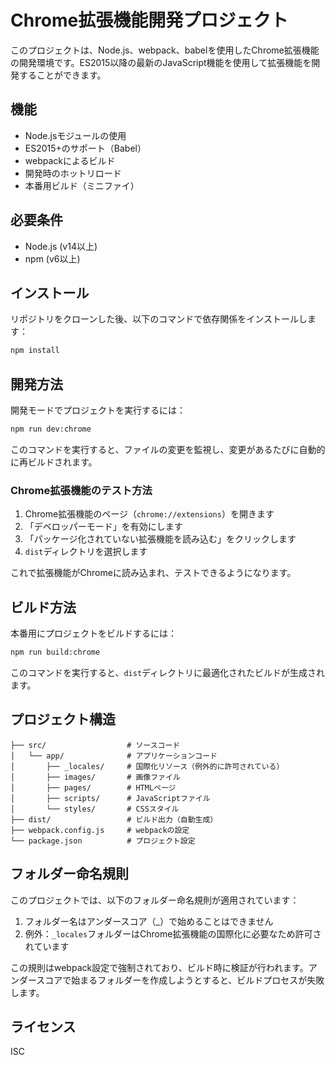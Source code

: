 # Chrome拡張機能開発プロジェクト

このプロジェクトは、Node.js、webpack、babelを使用したChrome拡張機能の開発環境です。ES2015以降の最新のJavaScript機能を使用して拡張機能を開発することができます。

## 機能

- Node.jsモジュールの使用
- ES2015+のサポート（Babel）
- webpackによるビルド
- 開発時のホットリロード
- 本番用ビルド（ミニファイ）

## 必要条件

- Node.js (v14以上)
- npm (v6以上)

## インストール

リポジトリをクローンした後、以下のコマンドで依存関係をインストールします：

```bash
npm install
```

## 開発方法

開発モードでプロジェクトを実行するには：

```bash
npm run dev:chrome
```

このコマンドを実行すると、ファイルの変更を監視し、変更があるたびに自動的に再ビルドされます。

### Chrome拡張機能のテスト方法

1. Chrome拡張機能のページ（`chrome://extensions`）を開きます
2. 「デベロッパーモード」を有効にします
3. 「パッケージ化されていない拡張機能を読み込む」をクリックします
4. `dist`ディレクトリを選択します

これで拡張機能がChromeに読み込まれ、テストできるようになります。

## ビルド方法

本番用にプロジェクトをビルドするには：

```bash
npm run build:chrome
```

このコマンドを実行すると、`dist`ディレクトリに最適化されたビルドが生成されます。

## プロジェクト構造

```
├── src/                  # ソースコード
│   └── app/              # アプリケーションコード
│       ├── _locales/     # 国際化リソース（例外的に許可されている）
│       ├── images/       # 画像ファイル
│       ├── pages/        # HTMLページ
│       ├── scripts/      # JavaScriptファイル
│       └── styles/       # CSSスタイル
├── dist/                 # ビルド出力（自動生成）
├── webpack.config.js     # webpackの設定
└── package.json          # プロジェクト設定
```

## フォルダー命名規則

このプロジェクトでは、以下のフォルダー命名規則が適用されています：

1. フォルダー名はアンダースコア（_）で始めることはできません
2. 例外：`_locales`フォルダーはChrome拡張機能の国際化に必要なため許可されています

この規則はwebpack設定で強制されており、ビルド時に検証が行われます。アンダースコアで始まるフォルダーを作成しようとすると、ビルドプロセスが失敗します。

## ライセンス

ISC
